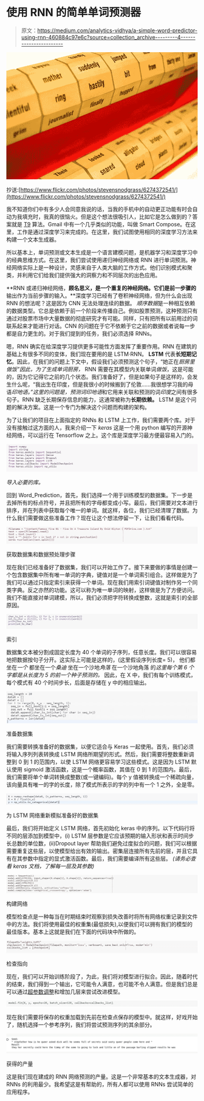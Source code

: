 # 使用 RNN 的简单单词预测器

> 原文：<https://medium.com/analytics-vidhya/a-simple-word-predictor-using-rnn-460884c97e6c?source=collection_archive---------4----------------------->

![](img/27dd98bf7d11d0f8aef83ff63975f1aa.png)

抄送:[https://www.flickr.com/photos/stevensnodgrass/6274372541/](https://www.flickr.com/photos/stevensnodgrass/6274372541/)

我不知道你们中有多少人会同意我说的话，当我的手机中的自动更正功能有时会自动为我填充时，我真的很恼火。但是这个想法很吸引人，比如它是怎么做到的？答案就是 [T9](https://en.wikipedia.org/wiki/T9_(predictive_text)) 算法。Gmail 中有一个几乎类似的功能，叫做 Smart Compose。在这里，工作是通过深度学习来完成的。在这里，我们试图使用相同的深度学习方法来构建一个文本生成器。

所以基本上，单词预测或文本生成是一个语言建模问题，是机器学习和深度学习中的经典思维方式。在这里，我们尝试使用递归神经网络或 RNN 进行单词预测。神经网络实际上是一种设计，灵感来自于人类大脑的工作方式。他们识别模式和聚类，并利用它们给我们提供强大的洞察力和不同层次的出色应用。

**RNN 或递归神经网络，**顾名思义，是一个重复的神经网络。它们是前一步骤的**输出作为当前步骤的输入。**深度学习已经有了卷积神经网络，但为什么会出现 RNN 的想法呢？这是因为 CNN 无法处理连续的数据。
*顺序数据*是一种相互依赖的数据类型。它总是依赖于前一个阶段来传播自己。例如股票预测，这种预测只有通过对股票市场中大量数据的彻底研究才有可能。同样，只有把所有以前用过的词联系起来才能进行对话。CNN 的问题在于它不依赖于它之前的数据或者说每一步都是自力更生的。对于我们提到的任务，我们必须选择 RNNs。

嗯，RNN 确实在给深度学习提供更多可能性方面发挥了重要作用。RNN 在建筑的基础上有很多不同的变体，我们现在要用的是 LSTM·RNN。 **LSTM** 代表**长短期记忆**。因此，在我们的问题上下文中，假设我们必须预测这个句子，“她正在*厨房里做饭”*因此，为了生成单词*厨房，* RNN 需要在其模型内关联单词*做饭*，这是可能的，因为它记得它之前的几个状态。我们准备好了，但是如果句子是这样的，会发生什么呢，“我出生在印度，但是我很小的时候搬到了伦敦……我很想学习我的母语*印地语。”*这里的问题是，预测词*印地语*和它用来关联和预测的词*印度*之间有很多句子。RNN 缺乏长期保存信息的能力，这通常被称为**长期依赖。** LSTM 是这个问题的解决方案。这是一个专门为解决这个问题而构建的架构。

为了让我们的项目在上面指定的 RNNs 和 LSTM 上工作，我们需要两个库。对于没有接触过这方面的人，我来介绍一下 *keras* 这是一个用 python 编写的开源神经网络，可以运行在 Tensorflow 之上。这个库是深度学习最方便最容易入门的。

![](img/85dd855678c4ecd985ba419313b3afd9.png)

*导入必要的库。*

回到 Word_Prediction，首先，我们选择一个用于训练模型的数据集。下一步是去掉所有的标点符号，并且把所有的字母都变成小写。最后，我们需要对文本进行排序，并在列表中获取每个唯一的单词。就这样，各位，我们已经清理了数据。为什么我们需要做这些准备工作？现在让这个想法停留一下，让我们看看代码。

![](img/54369ee9280b5ce9fd3a541a9aca3185.png)

获取数据集和数据预处理步骤

现在我们已经准备好了数据集，我们可以开始工作了。接下来要做的事情是创建一个包含数据集中所有唯一单词的字典，键值对是一个单词索引组合。这样做是为了我们可以通过只指定索引来获得一个单词。现在我们用索引词键值对制作另一个同类字典。反之亦然的功能。这可以称为唯一单词的映射，这样做是为了方便访问。我们不能直接对单词建模，所以，我们必须把字符转换成整数，这就是索引的全部原因。

![](img/7fcbd967f77aca683fb3a049ba32b126.png)

索引

数据集文本被分割成固定长度为 40 个单词的子序列，任意长度。我们可以很容易地把数据按句子分开。这实际上可能是这样的，(这里假设序列长度= 5)，
他们都坐在*一个*
都坐在一个*桑迪* 坐在一个沙地*角落*
在一个沙地角落
的*这里每个第 6 个字都是从长度为 5 的前一个种子预测的。*
因此，在 X 中，我们有每个训练模式，每个模式有 40 个时间步长，后面是存储在 y 中的相应输出。

![](img/724294858f956c7d2dfac9824182c3f7.png)

准备数据集

我们需要转换准备好的数据集，以便它适合与 Keras 一起使用。首先，我们必须将输入序列列表转换成 LSTM 网络所期望的形式。然后，我们需要将整数重新调整到 0 到 1 的范围内，以使 LSTM 网络更容易学习这些模式。这是因为 LSTM 默认使用 sigmoid 激活函数，这是一个概率函数，其值在 0 到 1 的范围内。最后，我们需要将单个单词转换成整数(或一键编码)。每个 y 值被转换成一个稀疏向量，该向量具有唯一的字的长度，除了模式所表示的字的列中有一个 1 之外，全是零。

![](img/67bd0ce1738c84dc01be4dea6684d365.png)

为 LSTM 网络重新模拟准备好的数据集

最后，我们将开始定义 LSTM 网络，首先初始化 keras 中的序列。以下代码行将不同的层添加到模型中，(i) LSTM 层参数是它应该预期的输入形状和表示时间步长总数的单位数，(ii)Dropout layer 帮助我们避免过度拟合的问题，我们可以根据需要重复这些层，以使模型给出有效的输出。密集层连接所有先前的层，并且它具有在其参数中指定的显式激活函数。最后，我们需要编译所有这些层。
*(请务必查看 keras 文档，了解每一层及其参数)*

![](img/48e8fc6d91b86f62363ff521097971c9.png)

构建网络

模型检查点是一种每当在时期结束时观察到损失改善时将所有网络权重记录到文件中的方法。我们将使用最佳的权重集(最低损失),以便我们可以拥有我们的模型的最佳版本。基本上这就是我们在下面的代码块中所做的。

![](img/b6321b54bf2f3cfa278fca2c3fbabd1f.png)

检查指向

现在，我们可以开始训练阶段了，为此，我们将对模型进行拟合。因此，随着时代的结束，我们得到一个输出，它可能令人满意，也可能不令人满意。但是我们总是可以通过[超参数调整](https://towardsdatascience.com/hyperparameter-optimization-with-keras-b82e6364ca53)和增加几层来尝试改进模型。

![](img/e164490a3632c114642c7e2a7bffc807.png)

现在我们需要将保存的权重加载到先前在检查点保存的模型中。就这样，好戏开始了，随机选择一个参考序列，我们将尝试预测序列的其余部分。

![](img/1f8c5f8ddf00e0ebb3adeacbc5c458b6.png)

获得的产量

这是我们现在建成的 RNN 网络预测的产量。这是一个非常基本的文本生成器，对 RNNs 的利用最少。我希望这是有帮助的，所有人都可以使用 RNNs 尝试简单的应用程序。